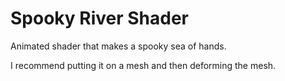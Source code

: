 # Spooky River Shader

Animated shader that makes a spooky sea of hands.

I recommend putting it on a mesh and then deforming the mesh.
